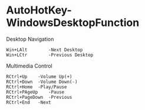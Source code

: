 # AutoHotKey-WindowsDesktopFunction
Desktop Navigation

	Win+LAlt		-Next Desktop
	Win+LCtr		-Previous Desktop


Multimedia Control

	RCtrl+Up	-Volume Up(+)
	RCtrl+Down	-Volume Down(-)
	RCtrl+Home	-Play/Pause
	RCtrl+PAgeUp	-Pause
	RCtrl+PageDown	-Previous
	RCtrl+End	-Next
